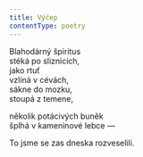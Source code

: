 ```yaml
---
title: Výčep
contentType: poetry
---
```


<section>

Blahodárný špiritus  
stéká po sliznicích,  
jako rtuť  
vzlíná v cévách,  
sákne do mozku,  
stoupá z temene,

několik potácivých buněk  
šplhá v kameninové lebce —

To jsme se zas dneska rozveselili.

</section>
